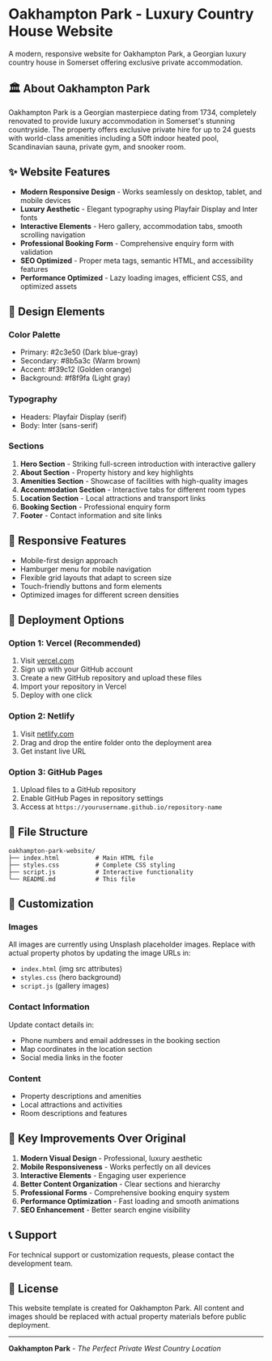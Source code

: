 # Oakhampton Park - Luxury Country House Website

A modern, responsive website for Oakhampton Park, a Georgian luxury country house in Somerset offering exclusive private accommodation.

## 🏛️ About Oakhampton Park

Oakhampton Park is a Georgian masterpiece dating from 1734, completely renovated to provide luxury accommodation in Somerset's stunning countryside. The property offers exclusive private hire for up to 24 guests with world-class amenities including a 50ft indoor heated pool, Scandinavian sauna, private gym, and snooker room.

## ✨ Website Features

- **Modern Responsive Design** - Works seamlessly on desktop, tablet, and mobile devices
- **Luxury Aesthetic** - Elegant typography using Playfair Display and Inter fonts
- **Interactive Elements** - Hero gallery, accommodation tabs, smooth scrolling navigation
- **Professional Booking Form** - Comprehensive enquiry form with validation
- **SEO Optimized** - Proper meta tags, semantic HTML, and accessibility features
- **Performance Optimized** - Lazy loading images, efficient CSS, and optimized assets

## 🎨 Design Elements

### Color Palette
- Primary: #2c3e50 (Dark blue-gray)
- Secondary: #8b5a3c (Warm brown)
- Accent: #f39c12 (Golden orange)
- Background: #f8f9fa (Light gray)

### Typography
- Headers: Playfair Display (serif)
- Body: Inter (sans-serif)

### Sections
1. **Hero Section** - Striking full-screen introduction with interactive gallery
2. **About Section** - Property history and key highlights
3. **Amenities Section** - Showcase of facilities with high-quality images
4. **Accommodation Section** - Interactive tabs for different room types
5. **Location Section** - Local attractions and transport links
6. **Booking Section** - Professional enquiry form
7. **Footer** - Contact information and site links

## 📱 Responsive Features

- Mobile-first design approach
- Hamburger menu for mobile navigation
- Flexible grid layouts that adapt to screen size
- Touch-friendly buttons and form elements
- Optimized images for different screen densities

## 🚀 Deployment Options

### Option 1: Vercel (Recommended)
1. Visit [vercel.com](https://vercel.com)
2. Sign up with your GitHub account
3. Create a new GitHub repository and upload these files
4. Import your repository in Vercel
5. Deploy with one click

### Option 2: Netlify
1. Visit [netlify.com](https://netlify.com)
2. Drag and drop the entire folder onto the deployment area
3. Get instant live URL

### Option 3: GitHub Pages
1. Upload files to a GitHub repository
2. Enable GitHub Pages in repository settings
3. Access at `https://yourusername.github.io/repository-name`

## 📁 File Structure

```
oakhampton-park-website/
├── index.html          # Main HTML file
├── styles.css          # Complete CSS styling
├── script.js           # Interactive functionality
└── README.md           # This file
```

## 🔧 Customization

### Images
All images are currently using Unsplash placeholder images. Replace with actual property photos by updating the image URLs in:
- `index.html` (img src attributes)
- `styles.css` (hero background)
- `script.js` (gallery images)

### Contact Information
Update contact details in:
- Phone numbers and email addresses in the booking section
- Map coordinates in the location section
- Social media links in the footer

### Content
- Property descriptions and amenities
- Local attractions and activities
- Room descriptions and features

## 🌟 Key Improvements Over Original

1. **Modern Visual Design** - Professional, luxury aesthetic
2. **Mobile Responsiveness** - Works perfectly on all devices
3. **Interactive Elements** - Engaging user experience
4. **Better Content Organization** - Clear sections and hierarchy
5. **Professional Forms** - Comprehensive booking enquiry system
6. **Performance Optimization** - Fast loading and smooth animations
7. **SEO Enhancement** - Better search engine visibility

## 📞 Support

For technical support or customization requests, please contact the development team.

## 📄 License

This website template is created for Oakhampton Park. All content and images should be replaced with actual property materials before public deployment.

---

**Oakhampton Park** - *The Perfect Private West Country Location*